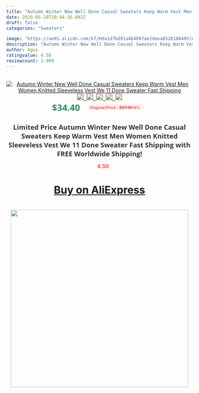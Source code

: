 ```yaml
---
title: "Autumn Winter New Well Done Casual Sweaters Keep Warm Vest Men Women Knitted Sleeveless Vest We 11 Done Sweater Fast Shipping"
date: 2020-05-20T10:44:36.892Z
draft: false
categories: "Sweaters"

image: "https://ae01.alicdn.com/kf/Hda1d7bd91a4b4097ae1deea652618840Y/Autumn-Winter-New-Well-Done-Casual-Sweaters-Keep-Warm-Vest-Men-Women-Knitted-Sleeveless-Vest-We.jpg"
description: "Autumn Winter New Well Done Casual Sweaters Keep Warm Vest Men Women Knitted Sleeveless Vest We 11 Done Sweater Fast Shipping"
author: Agus
ratingvalue: 4.50
reviewcount: 2.999
---
```

<br>
<div style="text-align: center;">
<a href="https://s.click.aliexpress.com/e/_AAwWtn" target="_blank" rel="nofollow noopener noreferrer"><img alt="Autumn Winter New Well Done Casual Sweaters Keep Warm Vest Men Women Knitted Sleeveless Vest We 11 Done Sweater Fast Shipping" class="magnifier-image" src="https://ae01.alicdn.com/kf/Hda1d7bd91a4b4097ae1deea652618840Y/Autumn-Winter-New-Well-Done-Casual-Sweaters-Keep-Warm-Vest-Men-Women-Knitted-Sleeveless-Vest-We.jpg_640x640.jpg">
<br>
<img style="border:1px solid salmon" src="https://ae01.alicdn.com/kf/Hda1d7bd91a4b4097ae1deea652618840Y/Autumn-Winter-New-Well-Done-Casual-Sweaters-Keep-Warm-Vest-Men-Women-Knitted-Sleeveless-Vest-We.jpg_120x120.jpg">&nbsp;&nbsp;<img style="border:1px solid salmon" src="https://ae01.alicdn.com/kf/H8d1801296c7b4a7196728c98ef24b64be/Autumn-Winter-New-Well-Done-Casual-Sweaters-Keep-Warm-Vest-Men-Women-Knitted-Sleeveless-Vest-We.jpg_120x120.jpg">&nbsp;&nbsp;<img style="border:1px solid salmon" src="_120x120.jpg">&nbsp;&nbsp;<img style="border:1px solid salmon" src="_120x120.jpg">&nbsp;&nbsp;<img style="border:1px solid salmon" src="_120x120.jpg"></a></div><br0>
<div style="text-align: center;"><span style="background-color: white; border: 0px; box-sizing: border-box; color: seagreen; display: inline-block; font-family: &quot;open sans&quot; , &quot;arial&quot; , &quot;helvetica&quot; , sans-serif , &quot;heiti&quot;; font-size: 24px; font-stretch: inherit; font-weight: 700; line-height: inherit; margin: 0px 10px 0px 0px; padding: 0px; vertical-align: middle;">$34.40 </span>
<span style="background: rgb(255 , 241 , 241); border-radius: 3px; border: 0px; box-sizing: border-box; color: #ff4747; display: inline-block; font-family: inherit; font-size: 12px; font-stretch: inherit; font-style: inherit; font-variant: inherit; font-weight: 600; line-height: inherit; margin: 0px; padding: 2px 5px; transform: scale(0.9); vertical-align: middle;">Original Price : <b style="text-decoration: line-through;">$37.80 </b> 9%&nbsp;&nbsp;</span></div>
<h1 style="color: #333333; display: inline-block; font-family: &quot;open sans&quot; , &quot;arial&quot; , &quot;helvetica&quot; , sans-serif , &quot;heiti&quot;; font-size: 18px; font-stretch: inherit; font-weight: 700; text-align: center;">Limited Price Autumn Winter New Well Done Casual Sweaters Keep Warm Vest Men Women Knitted Sleeveless Vest We 11 Done Sweater Fast Shipping with FREE Worldwide Shipping!</h1>
<div style="color: #ff4747; text-align: center;">
<img src="https://4.bp.blogspot.com/-M0ZcTcb-5uY/XleCXlxnR4I/AAAAAAAAAEc/OrjgMkXV1oMQFaCRZj5HQwOCBcu3w1FegCPcBGAYYCw/s1600/star.png" style="height: 15px;">&nbsp;<b>4.50</b></div>
<div class="button_cont" align="center"><a class="buynow_a" href="https://s.click.aliexpress.com/e/_AAwWtn" target="_blank" rel="nofollow noopener noreferrer"><H1>Buy on AliExpress</H1></a></div><br>
<div class="separator" style="clear: both; text-align: center;">
<img src="https://lh3.googleusercontent.com/-pTy5HemUv9M/XlePHvY0dAI/AAAAAAAAAE4/0nX5iRUoIWY8eMW9Dpxeirr157OZliDIgCLcBGAsYHQ/s1600/badge.gif" width="480">
</div>

